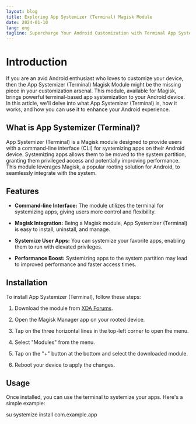 ```yaml
---
layout: blog
title: Exploring App Systemizer (Terminal) Magisk Module
date: 2024-01-10
lang: eng
tagline: Supercharge Your Android Customization with Terminal App Systemizer
--- 
```


# Introduction

If you are an avid Android enthusiast who loves to customize your device, then the App Systemizer (Terminal) Magisk Module might be the missing piece in your customization arsenal. This module, available for Magisk, brings powerful terminal-based app systemization to your Android device. In this article, we'll delve into what App Systemizer (Terminal) is, how it works, and how you can use it to enhance your Android experience.

## What is App Systemizer (Terminal)?

App Systemizer (Terminal) is a Magisk module designed to provide users with a command-line interface (CLI) for systemizing apps on their Android device. Systemizing apps allows them to be moved to the system partition, granting them privileged access and potentially improving performance. This module leverages Magisk, a popular rooting solution for Android, to seamlessly integrate with the system.

## Features

- **Command-line Interface:** The module utilizes the terminal for systemizing apps, giving users more control and flexibility.

- **Magisk Integration:** Being a Magisk module, App Systemizer (Terminal) is easy to install, uninstall, and manage.

- **Systemize User Apps:** You can systemize your favorite apps, enabling them to run with elevated privileges.

- **Performance Boost:** Systemizing apps to the system partition may lead to improved performance and faster access times.

## Installation

To install App Systemizer (Terminal), follow these steps:

1. Download the module from [XDA Forums](https://xdaforums.com/t/module-terminal-app-systemizer-v17-3-1.3585851/).

2. Open the Magisk Manager app on your rooted device.

3. Tap on the three horizontal lines in the top-left corner to open the menu.

4. Select "Modules" from the menu.

5. Tap on the "+" button at the bottom and select the downloaded module.

6. Reboot your device to apply the changes.

## Usage

Once installed, you can use the terminal to systemize your apps. Here's a simple example:

su
systemize install com.example.app
